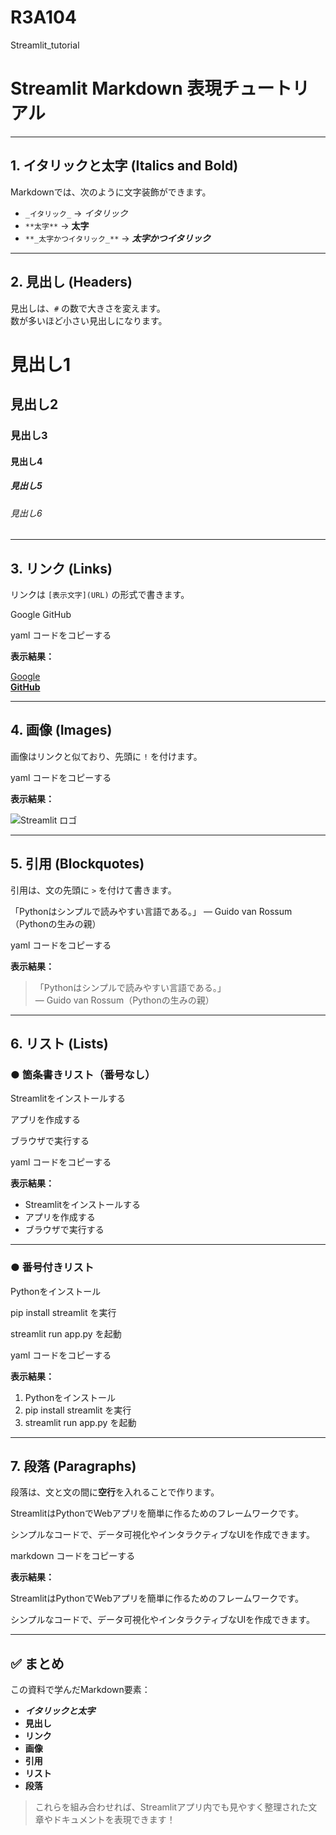 # R3A104
Streamlit_tutorial

# **Streamlit Markdown 表現チュートリアル**

---

## **1. イタリックと太字 (Italics and Bold)**

Markdownでは、次のように文字装飾ができます。

- `_イタリック_` → _イタリック_  
- `**太字**` → **太字**  
- `**_太字かつイタリック_**` → **_太字かつイタリック_**

---

## **2. 見出し (Headers)**

見出しは、`#` の数で大きさを変えます。  
数が多いほど小さい見出しになります。
# 見出し1
## 見出し2
### 見出し3
#### 見出し4
##### 見出し5
###### 見出し6


---

## **3. リンク (Links)**

リンクは `[表示文字](URL)` の形式で書きます。

Google
GitHub

yaml
コードをコピーする

**表示結果：**

[Google](https://www.google.com)  
**[GitHub](https://github.com)**

---

## **4. 画像 (Images)**

画像はリンクと似ており、先頭に `!` を付けます。


yaml
コードをコピーする

**表示結果：**

![Streamlit ロゴ](https://streamlit.io/images/brand/streamlit-logo-primary-colormark-darktext.png)

---

## **5. 引用 (Blockquotes)**

引用は、文の先頭に `>` を付けて書きます。

「Pythonはシンプルで読みやすい言語である。」
— Guido van Rossum（Pythonの生みの親）

yaml
コードをコピーする

**表示結果：**

> 「Pythonはシンプルで読みやすい言語である。」  
> — Guido van Rossum（Pythonの生みの親）

---

## **6. リスト (Lists)**

### ● 箇条書きリスト（番号なし）

Streamlitをインストールする

アプリを作成する

ブラウザで実行する

yaml
コードをコピーする

**表示結果：**

* Streamlitをインストールする  
* アプリを作成する  
* ブラウザで実行する  

---

### ● 番号付きリスト

Pythonをインストール

pip install streamlit を実行

streamlit run app.py を起動

yaml
コードをコピーする

**表示結果：**

1. Pythonをインストール  
2. pip install streamlit を実行  
3. streamlit run app.py を起動  

---

## **7. 段落 (Paragraphs)**

段落は、文と文の間に**空行**を入れることで作ります。

StreamlitはPythonでWebアプリを簡単に作るためのフレームワークです。

シンプルなコードで、データ可視化やインタラクティブなUIを作成できます。

markdown
コードをコピーする

**表示結果：**

StreamlitはPythonでWebアプリを簡単に作るためのフレームワークです。  

シンプルなコードで、データ可視化やインタラクティブなUIを作成できます。

---

## ✅ **まとめ**

この資料で学んだMarkdown要素：

- **_イタリックと太字_**
- **見出し**
- **リンク**
- **画像**
- **引用**
- **リスト**
- **段落**

> これらを組み合わせれば、Streamlitアプリ内でも見やすく整理された文章やドキュメントを表現できます！



